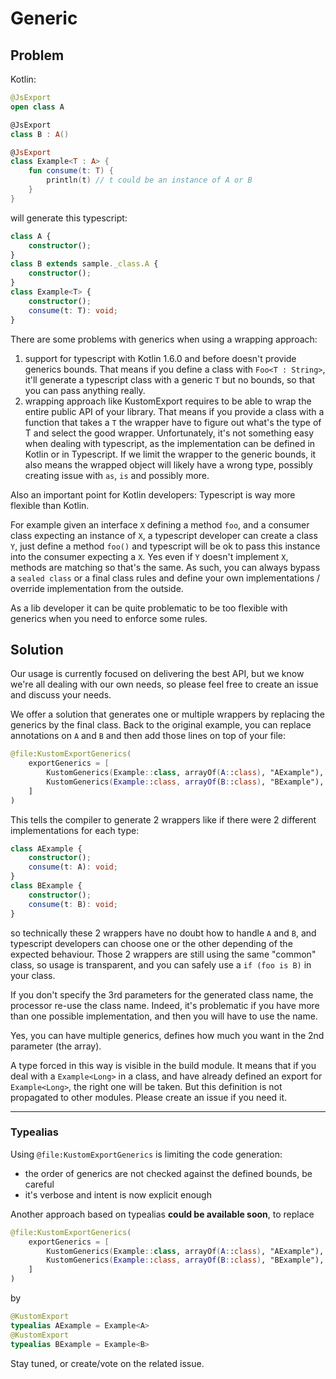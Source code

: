 # Generic

## Problem

Kotlin:

```kotlin
@JsExport
open class A

@JsExport
class B : A()

@JsExport
class Example<T : A> {
    fun consume(t: T) {
        println(t) // t could be an instance of A or B
    }
}
```

will generate this typescript:
```typescript
class A {
    constructor();
}
class B extends sample._class.A {
    constructor();
}
class Example<T> {
    constructor();
    consume(t: T): void;
}
```

There are some problems with generics when using a wrapping approach:
1) support for typescript with Kotlin 1.6.0 and before doesn't provide generics bounds. That means if you define a class with `Foo<T : String>`, it'll generate a typescript class with a generic `T` but no bounds, so that you can pass anything really.
2) wrapping approach like KustomExport requires to be able to wrap the entire public API of your library. That means if you provide a class with a function that takes a `T` the wrapper have to figure out what's the type of T and select the good wrapper. 
Unfortunately, it's not something easy when dealing with typescript, as the implementation can be defined in Kotlin or in Typescript. If we limit the wrapper to the generic bounds, it also means the wrapped object will likely have a wrong type, possibly creating issue with `as`, `is` and possibly more.

Also an important point for Kotlin developers: Typescript is way more flexible than Kotlin.

For example given an interface `X` defining a method `foo`, and a consumer class expecting an instance of `X`, a typescript developer can create a class `Y`, just define a method `foo()` and typescript will be ok to pass this instance into the consumer expecting a `X`. Yes even if `Y` doesn't implement `X`, methods are matching so that's the same.
As such, you can always bypass a `sealed class` or a final class rules and define your own implementations / override implementation from the outside.

As a lib developer it can be quite problematic to be too flexible with generics when you need to enforce some rules. 

## Solution

Our usage is currently focused on delivering the best API, but we know we're all dealing with our own needs, so please feel free to create an issue and discuss your needs.

We offer a solution that generates one or multiple wrappers by replacing the generics by the final class.
Back to the original example, you can replace annotations on `A` and `B` and then add those lines on top of your file:

```kotlin
@file:KustomExportGenerics(
    exportGenerics = [
        KustomGenerics(Example::class, arrayOf(A::class), "AExample"),
        KustomGenerics(Example::class, arrayOf(B::class), "BExample"),
    ]
)
```

This tells the compiler to generate 2 wrappers like if there were 2 different implementations for each type:

```typescript
class AExample {
    constructor();
    consume(t: A): void;
}
class BExample {
    constructor();
    consume(t: B): void;
}
```

so technically these 2 wrappers have no doubt how to handle `A` and `B`, and typescript developers can choose one or the other depending of the expected behaviour. Those 2 wrappers are still using the same "common" class, so usage is transparent, and you can safely use a `if (foo is B)` in your class.

If you don't specify the 3rd parameters for the generated class name, the processor re-use the class name. Indeed, it's problematic if you have more than one possible implementation, and then you will have to use the name.

Yes, you can have multiple generics, defines how much you want in the 2nd parameter (the array).

A type forced in this way is visible in the build module. It means that if you deal with a `Example<Long>` in a class, and have already defined an export for `Example<Long>`, the right one will be taken. But this definition is not propagated to other modules. Please create an issue if you need it.

---

### Typealias


Using `@file:KustomExportGenerics` is limiting the code generation:
- the order of generics are not checked against the defined bounds, be careful
- it's verbose and intent is now explicit enough

Another approach based on typealias **could be available soon**, to replace

```kotlin
@file:KustomExportGenerics(
    exportGenerics = [
        KustomGenerics(Example::class, arrayOf(A::class), "AExample"),
        KustomGenerics(Example::class, arrayOf(B::class), "BExample"),
    ]
)
```

by 

```kotlin
@KustomExport
typealias AExample = Example<A>
@KustomExport
typealias BExample = Example<B>
```

Stay tuned, or create/vote on the related issue.
